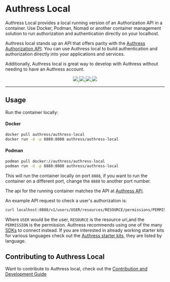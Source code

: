 # Authress Local

Authress Local provides a local running version of an Authorization API in a container. Use Docker, Podman, Nomad or another container management solution to run authorization and authentication directly on your localhost.

Authress local stands up an API that offers parity with the [Authress Authorization API](https://authress.io/app/#/api). You can use Authress local to build authentication and authorization directly into your applications and services.

Additionally, Authress local is great way to develop with Authress without needing to have an Authress account.

<p align="center">
    <a href="https://crates.io/crates/authress-local" alt="Authress Local Container">
        <img src="https://img.shields.io/badge/Container-authress/authress--local-DC7100.svg">
    </a>
    <a href="https://github.com/Authress/authress-local/actions" alt="GitHub action status">
        <img src="https://github.com/authress/authress-local/actions/workflows/build.yml/badge.svg">
    </a>
    <a href="./LICENSE" alt="agpl-3.0 license">
      <img src="https://img.shields.io/badge/License-AGPL3.0-blue.svg">
    </a>
    <a href="https://authress.io/community" alt="authress community">
      <img src="https://img.shields.io/badge/Community-Authress-fbaf0b.svg">
    </a>
</p>

<hr>

## Usage
Run the container locally:

#### Docker
```sh
docker pull authress/authress-local
docker run -d -p 8888:8080 authress/authress-local
```

#### Podman
```sh
podman pull docker://authress/authress-local
podman run -d -p 8888:8080 authress/authress-local
```

This will run the container locally on port `8888`, if you want to run the container on a different port, change the `8888` to another port number.

The api for the running container matches the API at [Authress APi](https://authress.io/app/#/api).

An example API request to check a user's authorization is:

```bash
curl localhost:8888/v1/users/USER/resources/RESOURCE/permissions/PERMISSION
```

Where `USER` would be the user, `RESOURCE` is the resource uri,and the `PERMISSION` is the permission. Authress recommends using one of the many [SDKs](https://authress.io/knowledge-base/docs/SDKs) to connect instead. If you are interested in already working starter kits for various languages check out the [Authress starter kits](https://authress.io/knowledge-base/docs/SDKs), they are listed by language.

## Contributing to Authress Local
Want to contribute to Authress local, check out the [Contribution and Development Guide](./contributing.md)

